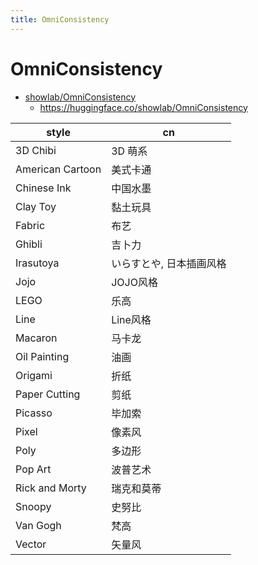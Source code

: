 ```yaml
---
title: OmniConsistency
---
```


# OmniConsistency

- [showlab/OmniConsistency](https://github.com/showlab/OmniConsistency)
  - https://huggingface.co/showlab/OmniConsistency

| style            | cn                       |
| ---------------- | ------------------------ |
| 3D Chibi         | 3D 萌系                  |
| American Cartoon | 美式卡通                 |
| Chinese Ink      | 中国水墨                 |
| Clay Toy         | 黏土玩具                 |
| Fabric           | 布艺                     |
| Ghibli           | 吉卜力                   |
| Irasutoya        | いらすとや, 日本插画风格 |
| Jojo             | JOJO风格                 |
| LEGO             | 乐高                     |
| Line             | Line风格                 |
| Macaron          | 马卡龙                   |
| Oil Painting     | 油画                     |
| Origami          | 折纸                     |
| Paper Cutting    | 剪纸                     |
| Picasso          | 毕加索                   |
| Pixel            | 像素风                   |
| Poly             | 多边形                   |
| Pop Art          | 波普艺术                 |
| Rick and Morty   | 瑞克和莫蒂               |
| Snoopy           | 史努比                   |
| Van Gogh         | 梵高                     |
| Vector           | 矢量风                   |
